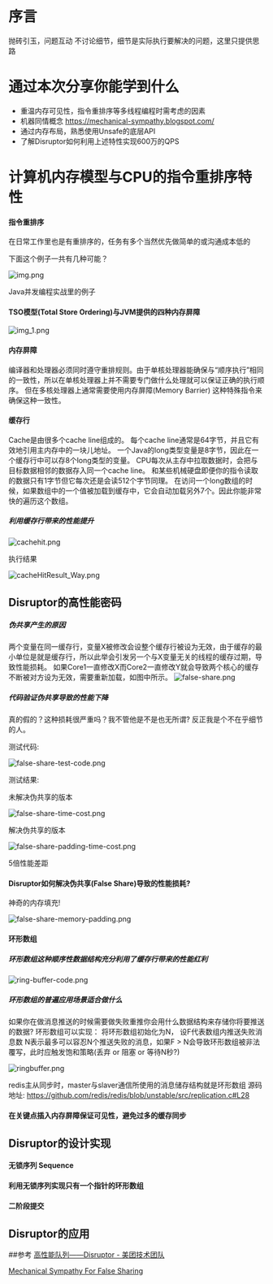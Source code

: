 # 序言

抛砖引玉，问题互动
不讨论细节，细节是实际执行要解决的问题，这里只提供思路

# 通过本次分享你能学到什么

- 重温内存可见性，指令重排序等多线程编程时需考虑的因素
- 机器同情概念 https://mechanical-sympathy.blogspot.com/
- 通过内存布局，熟悉使用Unsafe的底层API
- 了解Disruptor如何利用上述特性实现600万的QPS

# 计算机内存模型与CPU的指令重排序特性

#### 指令重排序
在日常工作里也是有重排序的，任务有多个当然优先做简单的或沟通成本低的

下面这个例子一共有几种可能？

![img.png](img.png)

Java并发编程实战里的例子

#### TSO模型(Total Store Ordering)与JVM提供的四种内存屏障

![img_1.png](img_1.png)

#### 内存屏障

编译器和处理器必须同时遵守重排规则。由于单核处理器能确保与“顺序执行”相同的一致性，所以在单核处理器上并不需要专门做什么处理就可以保证正确的执行顺序。 但在多核处理器上通常需要使用内存屏障(Memory Barrier)
这种特殊指令来确保这种一致性。

#### 缓存行

Cache是由很多个cache line组成的。 每个cache line通常是64字节，并且它有效地引用主内存中的一块儿地址。 一个Java的long类型变量是8字节，因此在一个缓存行中可以存8个long类型的变量。
CPU每次从主存中拉取数据时，会把与目标数据相邻的数据存入同一个cache line。 和某些机械硬盘即便你的指令读取的数据只有1字节但它每次还是会读512个字节同理。
在访问一个long数组的时候，如果数组中的一个值被加载到缓存中，它会自动加载另外7个。因此你能非常快的遍历这个数组。
##### 利用缓存行带来的性能提升

![cachehit.png](cachehit.png)

执行结果

![cacheHitResult_Way.png](cacheHitResult_Way.png)

## Disruptor的高性能密码


##### 伪共享产生的原因
两个变量在同一缓存行，变量X被修改会设整个缓存行被设为无效，由于缓存的最小单位是就是缓存行，所以此举会引发另一个与X变量无关的线程的缓存过期，导致性能损耗。
如果Core1一直修改X而Core2一直修改Y就会导致两个核心的缓存不断被对方设为无效，需要重新加载，如图中所示。
![false-share.png](false-share.png)
##### 代码验证伪共享导致的性能下降
真的假的？这种损耗很严重吗？我不管他是不是也无所谓? 反正我是个不在乎细节的人。

测试代码:

![false-share-test-code.png](false-share-test-code.png)

测试结果:

未解决伪共享的版本

![false-share-time-cost.png](false-share-time-cost.png)

解决伪共享的版本

![false-share-padding-time-cost.png](false-share-padding-time-cost.png)

5倍性能差距

#### Disruptor如何解决伪共享(False Share)导致的性能损耗?
神奇的内存填充!

![false-share-memory-padding.png](false-share-memory-padding.png)


#### 环形数组
##### 环形数组这种顺序性数据结构充分利用了缓存行带来的性能红利

![ring-buffer-code.png](ring-buffer-code.png)

##### 环形数组的普遍应用场景适合做什么
如果你在做消息推送的时候需要做失败重推你会用什么数据结构来存储你将要推送的数据?
环形数组可以实现：
将环形数组初始化为N，
设F代表数组内推送失败消息数
N表示最多可以容忍N个推送失败的消息，如果F > N会导致环形数组被非法覆写，此时应触发饱和策略(丢弃 or 阻塞 or 等待N秒?)

![ringbuffer.png](ringbuffer.png)

redis主从同步时，master与slaver通信所使用的消息储存结构就是环形数组
源码地址:
https://github.com/redis/redis/blob/unstable/src/replication.c#L28

#### 在关键点插入内存屏障保证可见性，避免过多的缓存同步

## Disruptor的设计实现

#### 无锁序列 Sequence

#### 利用无锁序列实现只有一个指针的环形数组

#### 二阶段提交


## Disruptor的应用



##参考
[高性能队列——Disruptor - 美团技术团队](https://tech.meituan.com/2016/11/18/disruptor.html)

[Mechanical Sympathy For False Sharing](https://mechanical-sympathy.blogspot.com/2011/07/false-sharing.html)
